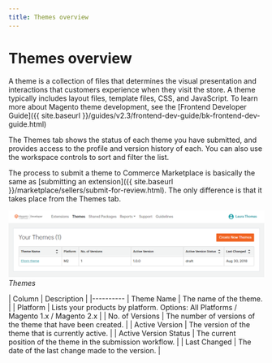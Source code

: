 ```yaml
---
title: Themes overview
---
```


# Themes overview

A theme is a collection of files that determines the visual presentation and interactions that customers experience when they visit the store. A theme typically includes layout files, template files, CSS, and JavaScript. To learn more about Magento theme development, see the [Frontend Developer Guide]({{ site.baseurl }}/guides/v2.3/frontend-dev-guide/bk-frontend-dev-guide.html)

The Themes tab shows the status of each theme you have submitted, and provides access to the profile and version history of each. You can also use the workspace controls to sort and filter the list.

The process to submit a theme to Commerce Marketplace is basically the same as [submitting an extension]({{ site.baseurl }}/marketplace/sellers/submit-for-review.html). The only difference is that it takes place from the Themes tab.

![](../../sellers/_images/themes.png)
_Themes_

| Column | Description |
|----------
| Theme Name | The name of the theme. |
| Platform | Lists your products by platform. Options: All Platforms / Magento 1.x / Magento 2.x |
| No. of Versions | The number of versions of the theme that have been created. |
| Active Version | The version of the theme that is currently active. |
| Active Version Status | The current position of the theme in the submission workflow. |
| Last Changed | The date of the last change made to the version. |
